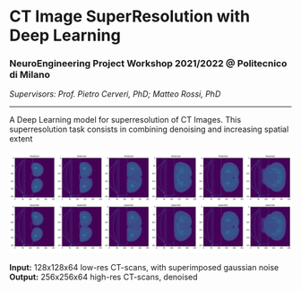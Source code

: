 # CT Image SuperResolution with Deep Learning
### NeuroEngineering Project Workshop 2021/2022 @ Politecnico di Milano
*Supervisors: Prof. Pietro Cerveri, PhD; Matteo Rossi, PhD*
***
A Deep Learning model for superresolution of CT Images. This superresolution task consists in combining denoising and increasing spatial extent

![superresolution](https://github.com/alberto-rota/CT-SuperResolution-with-Deep-Learning/blob/main/predicted_vs_expected_results.png)

**Input:** 128x128x64 low-res CT-scans, with superimposed gaussian noise
**Output:**  256x256x64 high-res CT-scans, denoised
